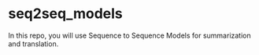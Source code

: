 # seq2seq_models
In this repo, you will use Sequence to Sequence Models for summarization and translation.
